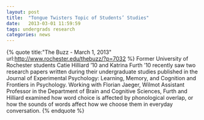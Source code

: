 ```yaml
---
layout: post
title:  "Tongue Twisters Topic of Students’ Studies"
date:   2013-03-01 11:59:59
tags: undergrads research
categories: news
---
```

{% quote title:"The Buzz - March 1, 2013" url:http://www.rochester.edu/thebuzz/?p=7032 %}
Former University of Rochester students Catie Hilliard ’10 and Katrina Furth ’10
 recently saw two research papers written during their undergraduate studies
 published in the Journal of Experimental Psychology: Learning, Memory, and
 Cognition and Frontiers in Psychology. Working with Florian Jaeger, Wilmot
 Assistant Professor in the Department of Brain and Cognitive Sciences, Furth
 and Hilliard examined how word choice is affected by phonological overlap, or
 how the sounds of words affect how we choose them in everyday conversation.
{% endquote %}

